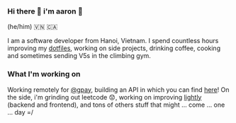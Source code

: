 ### Hi there 👋 i'm aaron :wolf:
(he/him) 🇻🇳 🇨🇦

I am a software developer from Hanoi, Vietnam. I spend countless hours improving my [dotfiles](https://github.com/aarnphm/dotfiles), working on side projects, drinking coffee, cooking and sometimes sending V5s in the climbing gym.

### What I'm working on
Working remotely for [@gpay](http://gpay.vn/en/home_en/), building an API in which you can find [here](https://github.com/aarnphm/dha-pr)! On the side, i'm grinding out leetcode :worried:, working on improving [lightly](https://github.com/aarnphm/lightly-ocr) (backend and frontend), and tons of others stuff that might ... come ... one ... day =/



<!--START_SECTION:waka-->
<!--END_SECTION:waka-->
<!--
**aarnphm/aarnphm** is a ✨ _special_ ✨ repository because its `README.md` (this file) appears on your GitHub profile.

Here are some ideas to get you started:

- 🔭 I’m currently working on ...
- 🌱 I’m currently learning ...
- 👯 I’m looking to collaborate on ...
- 🤔 I’m looking for help with ...
- 💬 Ask me about ...
- 📫 How to reach me: ...
- 😄 Pronouns: ...
- ⚡ Fun fact: ...
-->
